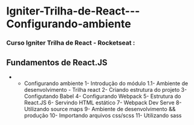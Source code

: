 # Igniter-Trilha-de-React---Configurando-ambiente
### Curso Igniter Trilha de React - Rocketseat : 

## Fundamentos de React.JS
- - Configurando ambiente
1- Introdução do módulo
1.1- Ambiente de desenvolvimento - Trilha react
2- Criando estrutura do projeto
3- Configutando Babel
4- Configurando Webpack
5- Estrutura do React.JS
6- Servindo HTML estático
7- Webpack Dev Serve 
8- Utilizando source maps
9- Ambiente de desenvolvimento && produção
10- Importando arquivos css/scss
11- Utilizando sass